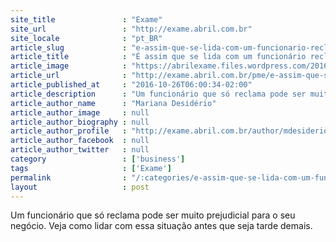 ```yaml
---
site_title               : "Exame"
site_url                 : "http://exame.abril.com.br"
site_locale              : "pt_BR"
article_slug             : "e-assim-que-se-lida-com-um-funcionario-reclamao"
article_title            : "É assim que se lida com um funcionário reclamão"
article_image            : "https://abrilexame.files.wordpress.com/2016/10/thinkstockphotos-535423218.jpg?quality=70&strip=all&w=1024"
article_url              : "http://exame.abril.com.br/pme/e-assim-que-se-lida-com-um-funcionario-reclamao/"
article_published_at     : "2016-10-26T06:00:34-02:00"
article_description      : "Um funcionário que só reclama pode ser muito prejudicial para o seu negócio. Veja como lidar com essa situação antes que seja tarde demais."
article_author_name      : "Mariana Desidério"
article_author_image     : null
article_author_biography : null
article_author_profile   : "http://exame.abril.com.br/author/mdesiderioexame/"
article_author_facebook  : null
article_author_twitter   : null
category                 : ['business']
tags                     : ['Exame']
permalink                : "/:categories/e-assim-que-se-lida-com-um-funcionario-reclamao/"
layout                   : post
---
```


Um funcionário que só reclama pode ser muito prejudicial para o seu negócio. Veja como lidar com essa situação antes que seja tarde demais.
